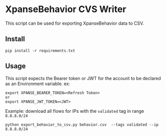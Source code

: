 # XpanseBehavior CVS Writer

This script can be used for exporting XpanseBehavior data to CSV.

## Install
```
pip install -r requirements.txt
```

## Usage
This script expects the Bearer token or JWT for the account to be declared as an Environment variable.
ex:
```
export XPANSE_BEARER_TOKEN=<Refresh Token>
or
export XPANSE_JWT_TOKEN=<JWT>
```

Example: download all flows for IPs with the `validated` tag in range `8.8.8.0/24`
```
python export_behavior_to_csv.py behavior.csv  --tags validated --ip 8.8.8.0/24
```


